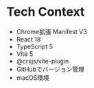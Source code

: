 # Tech Context

- Chrome拡張 Manifest V3
- React 18
- TypeScript 5
- Vite 5
- @crxjs/vite-plugin
- GitHubでバージョン管理
- macOS環境
